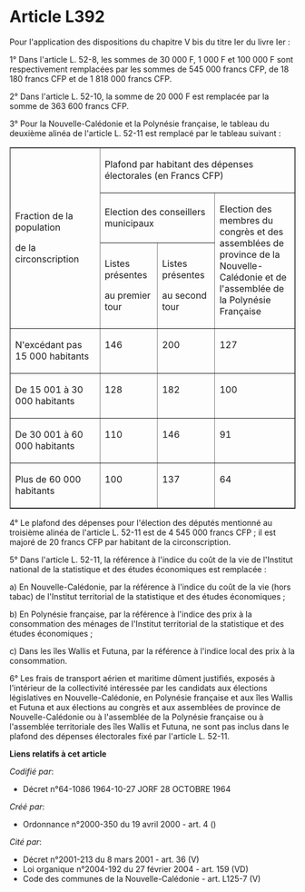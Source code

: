 # Article L392

Pour l'application des dispositions du chapitre V bis du titre Ier du livre Ier :

1° Dans l'article L. 52-8, les sommes de 30 000 F, 1 000 F et 100 000 F sont respectivement remplacées par les sommes de 545
000 francs CFP, de 18 180 francs CFP et de 1 818 000 francs CFP.

2° Dans l'article L. 52-10, la somme de 20 000 F est remplacée par la somme de 363 600 francs CFP.

3° Pour la Nouvelle-Calédonie et la Polynésie française, le tableau du deuxième alinéa de l'article L. 52-11 est remplacé par
le tableau suivant :

<table cellpadding="0" align="center" cellspacing="0" border="1">
  <tbody>
    <tr>
      <td rowspan="3" width="227">

Fraction de la population

de la circonscription

</td>
      <td colspan="3" width="454">

Plafond par habitant des dépenses électorales (en Francs CFP)

</td>
    </tr>
    <tr>
      <td width="227" colspan="2">

Election des conseillers municipaux

</td>
      <td width="227" valign="top" rowspan="2">

Election des membres du congrès et des assemblées de province de la Nouvelle-Calédonie et de l'assemblée de la Polynésie
Française

</td>
    </tr>
    <tr>
      <td width="113">

Listes présentes

au premier tour

</td>
      <td width="113">

Listes présentes

au second tour

</td>
    </tr>
    <tr>
      <td width="227" valign="top">

N'excédant pas 15 000 habitants

</td>
      <td width="113" valign="top">

146

</td>
      <td width="113" valign="top">

200

</td>
      <td width="227" valign="top">

127

</td>
    </tr>
    <tr>
      <td valign="top" width="227">

De 15 001 à 30 000 habitants

</td>
      <td width="113" valign="top">

128

</td>
      <td valign="top" width="113">

182

</td>
      <td width="227" valign="top">

100

</td>
    </tr>
    <tr>
      <td width="227" valign="top">

De 30 001 à 60 000 habitants

</td>
      <td width="113" valign="top">

110

</td>
      <td valign="top" width="113">

146

</td>
      <td width="227" valign="top">

91

</td>
    </tr>
    <tr>
      <td valign="top" width="227">

Plus de 60 000 habitants

</td>
      <td width="113" valign="top">

100

</td>
      <td width="113" valign="top">

137

</td>
      <td valign="top" width="227">

64

</td>
    </tr>
  </tbody>
</table>

4° Le plafond des dépenses pour l'élection des députés mentionné au troisième alinéa de l'article L. 52-11 est de 4 545 000
francs CFP ; il est majoré de 20 francs CFP par habitant de la circonscription.

5° Dans l'article L. 52-11, la référence à l'indice du coût de la vie de l'Institut national de la statistique et des études
économiques est remplacée :

a) En Nouvelle-Calédonie, par la référence à l'indice du coût de la vie (hors tabac) de l'Institut territorial de la
statistique et des études économiques ;

b) En Polynésie française, par la référence à l'indice des prix à la consommation des ménages de l'Institut territorial de la
statistique et des études économiques ;

c) Dans les îles Wallis et Futuna, par la référence à l'indice local des prix à la consommation.

6° Les frais de transport aérien et maritime dûment justifiés, exposés à l'intérieur de la collectivité intéressée par les
candidats aux élections législatives en Nouvelle-Calédonie, en Polynésie française et aux îles Wallis et Futuna et aux
élections au congrès et aux assemblées de province de Nouvelle-Calédonie ou à l'assemblée de la Polynésie française ou à
l'assemblée territoriale des îles Wallis et Futuna, ne sont pas inclus dans le plafond des dépenses électorales fixé par
l'article L. 52-11.

**Liens relatifs à cet article**

_Codifié par_:

  - Décret n°64-1086 1964-10-27 JORF 28 OCTOBRE 1964

_Créé par_:

  - Ordonnance n°2000-350 du 19 avril 2000 - art. 4 ()

_Cité par_:

  - Décret n°2001-213 du 8 mars 2001 - art. 36 (V)
  - Loi organique n°2004-192 du 27 février 2004 - art. 159 (VD)
  - Code des communes de la Nouvelle-Calédonie - art. L125-7 (V)
